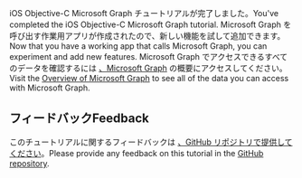 <!-- markdownlint-disable MD002 MD041 -->

<span data-ttu-id="14e5a-101">iOS Objective-C Microsoft Graph チュートリアルが完了しました。</span><span class="sxs-lookup"><span data-stu-id="14e5a-101">You've completed the iOS Objective-C Microsoft Graph tutorial.</span></span> <span data-ttu-id="14e5a-102">Microsoft Graph を呼び出す作業用アプリが作成されたので、新しい機能を試して追加できます。</span><span class="sxs-lookup"><span data-stu-id="14e5a-102">Now that you have a working app that calls Microsoft Graph, you can experiment and add new features.</span></span> <span data-ttu-id="14e5a-103">Microsoft Graph でアクセスできるすべてのデータを確認するには [、Microsoft Graph](/graph/overview) の概要にアクセスしてください。</span><span class="sxs-lookup"><span data-stu-id="14e5a-103">Visit the [Overview of Microsoft Graph](/graph/overview) to see all of the data you can access with Microsoft Graph.</span></span>

## <a name="feedback"></a><span data-ttu-id="14e5a-104">フィードバック</span><span class="sxs-lookup"><span data-stu-id="14e5a-104">Feedback</span></span>

<span data-ttu-id="14e5a-105">このチュートリアルに関するフィードバックは [、GitHub リポジトリで提供してください](https://github.com/microsoftgraph/msgraph-training-ios-objectivec)。</span><span class="sxs-lookup"><span data-stu-id="14e5a-105">Please provide any feedback on this tutorial in the [GitHub repository](https://github.com/microsoftgraph/msgraph-training-ios-objectivec).</span></span>
